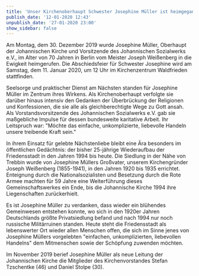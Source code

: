 ```yaml
---
title: 'Unser Kirchenoberhaupt Schwester Josephine Müller ist heimgegangen'
publish_date: '12-01-2020 12:43'
unpublish_date: '27-01-2020 23:00'
show_sidebar: false
---
```


Am Montag, dem 30. Dezember 2019 wurde Josephine Müller, Oberhaupt der Johannischen Kirche und Vorsitzende des Johannischen Sozialwerks e.V., im Alter von 70 Jahren in Berlin vom Meister Joseph Weißenberg in die Ewigkeit heimgerufen. Die Abschiedsfeier für Schwester Josephine wird am Samstag, dem 11. Januar 2020, um 12 Uhr im Kirchenzentrum Waldfrieden stattfinden.

Seelsorge und praktischer Dienst am Nächsten standen für Josephine Müller im Zentrum ihres Wirkens. Als Kirchenoberhaupt verfolgte sie darüber hinaus intensiv den Gedanken der Überbrückung der Religionen und Konfessionen, die sie alle als gleichberechtigte Wege zu Gott ansah. Als Vorstandsvorsitzende des Johannischen Sozialwerks e.V. gab sie maßgebliche Impulse für dessen bundesweite karitative Arbeit. Ihr Leitspruch war: "Möchte das einfache, unkomplizierte, liebevolle Handeln unsere treibende Kraft sein."

In ihrem Einsatz für gelebte Nächstenliebe bleibt eine Ära besonders im öffentlichen Gedächtnis: der bisher 25-jährige Wiederaufbau der Friedensstadt in den Jahren 1994 bis heute. Die Siedlung in der Nähe von Trebbin wurde von Josephine Müllers Großvater, unserem Kirchengründer Joseph Weißenberg (1855-1941), in den Jahren 1920 bis 1935 errichtet. Enteignung durch die Nationalsozialisten und Besetzung durch die Rote Armee machten für 59 Jahre eine Weiterführung dieses Gemeinschaftswerkes ein Ende, bis die Johannische Kirche 1994 ihre Liegenschaften zurückerhielt.

Es ist Josephine Müller zu verdanken, dass wieder ein blühendes Gemeinwesen entstehen konnte, wo sich in den 1920er Jahren Deutschlands größte Privatsiedlung befand und nach 1994 nur noch russische Militärruinen standen. Heute steht die Friedensstadt als lebenswerter Ort wieder allen Menschen offen, die sich im Sinne jenes von Josephine Müllers vorgelebten "einfachen, unkomplizierten, liebevollen Handelns" dem Mitmenschen sowie der Schöpfung zuwenden möchten.

Im November 2019 berief Josephine Müller als neue Leitung der Johannischen Kirche die Mitglieder des Kirchenvorstandes Stefan Tzschentke (46) und Daniel Stolpe (30). 